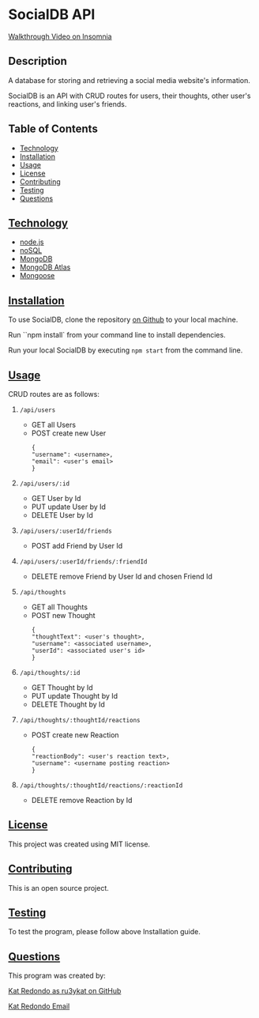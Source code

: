 # SocialDB API

[Walkthrough Video on Insomnia](https://drive.google.com/file/d/1H-LF0WUhyX4z00SVr_Vnvv3R1s3VtOQh/view?usp=drivesdk)

## Description

A database for storing and retrieving a social media website's information.

SocialDB is an API with CRUD routes for users, their thoughts, other user's reactions, and linking user's friends.

## Table of Contents

- [Technology](#technology)
- [Installation](#installation)
- [Usage](#usage)
- [License](#license)
- [Contributing](#contributing)
- [Testing](#testing)
- [Questions](#questions)

## [Technology](#technology)

- [node.js](https://nodejs.dev/)
- [noSQL](https://dev.mysql.com/doc/mysql-installation-excerpt/5.7/en/)
- [MongoDB](https://expressjs.com/)
- [MongoDB Atlas](https://www.npmjs.com/package/express-session)
- [Mongoose](https://www.npmjs.com/package/connect-session-sequelize)

## [Installation](#installation)

To use SocialDB, clone the repository [on Github](https://github.com/RU3YKat/socialDB) to your local machine.

Run ``npm install` from your command line to install dependencies.

Run your local SocialDB by executing `npm start` from the command line.

## [Usage](#usage)

CRUD routes are as follows:

1. `/api/users`

   - GET all Users
   - POST create new User
     ```
     {
     "username": <username>,
     "email": <user's email>
     }
     ```

2. `/api/users/:id`

   - GET User by Id
   - PUT update User by Id
   - DELETE User by Id

3. `/api/users/:userId/friends`

   - POST add Friend by User Id

4. `/api/users/:userId/friends/:friendId`

   - DELETE remove Friend by User Id and chosen Friend Id

5. `/api/thoughts`

   - GET all Thoughts
   - POST new Thought
      ```
      {
      "thoughtText": <user's thought>,
      "username": <associated username>,
      "userId": <associated user's id>
      }
      ```

6. `/api/thoughts/:id`

   - GET Thought by Id
   - PUT update Thought by Id
   - DELETE Thought by Id

7. `/api/thoughts/:thoughtId/reactions`

   - POST create new Reaction
      ```
      {
      "reactionBody": <user's reaction text>,
      "username": <username posting reaction>
      }
      ```

8. `/api/thoughts/:thoughtId/reactions/:reactionId`

   - DELETE remove Reaction by Id      
   

## [License](#license)

This project was created using MIT license.

## [Contributing](#contributing)

This is an open source project.

## [Testing](#testing)

To test the program, please follow above Installation guide.

## [Questions](#questions)

This program was created by:<br>

[Kat Redondo as ru3ykat on GitHub](https://github.com/RU3YKat)

[Kat Redondo Email](mailto:ru3ykat@gmail.com)
